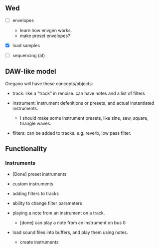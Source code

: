 

## Wed

- [ ] envelopes
  * learn how envgen works.
  * make preset envelopes?

- [x] load samples

- [ ] sequencing (at)




## DAW-like model

Oregano will have these concepts/objects:


- track: like a "track" in renoise. can have notes and a list of filters

- instrument: instrument defenitions or presets, and actual instantiated instruments.
  - I should make some instrument presets, like sine, saw, square, triangle waves.

- filters: can be added to tracks. e.g. reverb, low pass filter.


## Functionality


### Instruments

- [Done] preset instruments

- custom instruments

- adding filters to tracks

- ability to change filter parameters

- playing a note from an instrument on a track.
  * [done] can play a note from an instrument on bus 0

- load sound files into buffers, and play them using notes.
  - create instruments 
  

